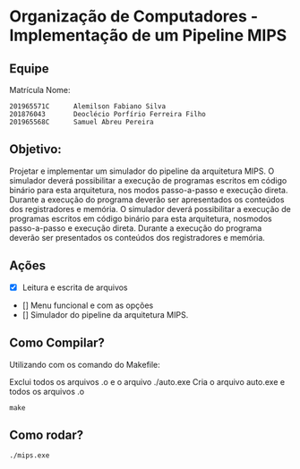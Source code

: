 # Organização de Computadores - Implementação de um Pipeline MIPS
## Equipe

Matrícula       Nome:
```
201965571C      Alemilson Fabiano Silva
201876043       Deoclécio Porfírio Ferreira Filho
201965568C      Samuel Abreu Pereira
```

## Objetivo:

Projetar e implementar um simulador do pipeline da arquitetura MIPS. O simulador deverá
possibilitar a execução de programas escritos em código binário para esta arquitetura, nos
modos passo-a-passo e execução direta. Durante a execução do programa deverão ser
apresentados os conteúdos dos registradores e memória.
O simulador deverá possibilitar a execução de programas escritos em código binário para esta arquitetura, nosmodos passo-a-passo e execução direta. Durante a execução do programa deverão ser presentados os conteúdos dos registradores e memória.

## Ações

- [x] Leitura e escrita de arquivos
- [] Menu funcional e com as opções
- [] Simulador do pipeline da arquitetura MIPS. 


## Como Compilar?

Utilizando com os comando do Makefile:

Exclui todos os arquivos .o e o arquivo ./auto.exe
Cria o arquivo auto.exe e todos os arquivos .o
```
make
```
## Como rodar?

```
./mips.exe
```